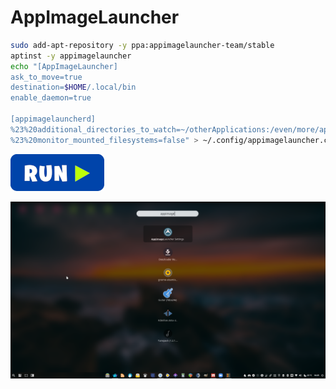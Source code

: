 # AppImageLauncher
```bash
sudo add-apt-repository -y ppa:appimagelauncher-team/stable
aptinst -y appimagelauncher
echo "[AppImageLauncher]
ask_to_move=true
destination=$HOME/.local/bin
enable_daemon=true

[appimagelauncherd]
%23%20additional_directories_to_watch=~/otherApplications:/even/more/applications
%23%20monitor_mounted_filesystems=false" > ~/.config/appimagelauncher.cfg
```
[![bashrun](../images/bashrun.png)](br:appimagelauncher)

![appimagelauncher](../images/appimagelauncher.png)